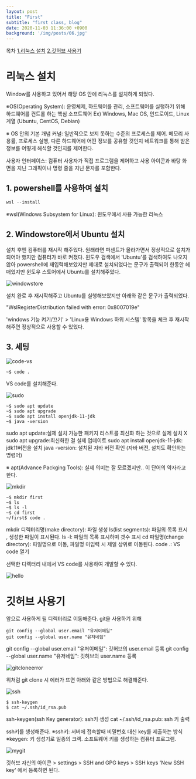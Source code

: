 ```yaml
---
layout: post
title: "First"
subtitle: "first class, blog"
date: 2020-11-03 11:36:00 +0900
background: '/img/posts/06.jpg'
---
```


목차
[1.리눅스 설치](#리눅스-설치)
[2.깃허브 사용기](#깃허브-사용기)


# 리눅스 설치
Window를 사용하고 있어서 해당 OS 안에 리눅스를 설치하게 되었다.

※OS(Operating System): 운영체제, 하드웨어를 관리, 소프트웨어를 실행하기 위해 하드웨어를 컨트롤 하는 핵심 소프트웨어
Ex) Windows, Mac OS, 안드로이드, Linux 계열 (Ubuntu, CentOS, Debian)

※ OS 안의 기본 개념
커널: 일반적으로 보지 못하는 수준의 프로세스를 제어.
메모리 사용률, 프로세스 실행, 다른 하드웨어에 어떤 정보를 공유할 것인지 네트워크를 통해 받은 정보를 어떻게 해석할 것인지를 제어한다.

사용자 인터페이스: 컴퓨터 사용자가 직접 프로그램을 제어하고 사용
아이콘과 바탕 화면을 지닌 그래픽이나 명령 줄을 지닌 문자를 포함한다.

## 1. powershell를 사용하여 설치

``` powershell
wsl --install
```

※wsl(Windows Subsystem for Linux): 윈도우에서 사용 가능한 리눅스

## 2. Windowstore에서 Ubuntu 설치

설치 후엔 컴퓨터를 재시작 해주었다.
원래라면 퍼센트가 올라가면서 정상적으로 설치가 되어야 했지만 컴퓨터가 바로 켜졌다.
윈도우 검색에서 'Ubuntu'를 검색하여도 나오지 않아 powershell에 재입력해보았지만 제대로 설치되었다는 문구가 출력되어 한동안 헤매었지만 윈도우 스토어에서 Ubuntu를 설치해주었다.

![windowstore]({{site.baseurl}}/img/post_first/windowstore.png)

설치 완료 후 재시작해주고 Ubuntu를 실행해보았지만 아래와 같은 문구가 출력되었다.

"WslRegisterDistribution failed with error: 0x8007019e"

'windows 기능 켜기/끄기' > 'Linux용 Windows 하위 시스템' 항목을 체크 후 재시작해주면 정상적으로 사용할 수 있었다.

## 3. 세팅
![code-vs]({{site.baseurl}}/img/post_first/code.png)

```
~$ code .
```

VS code를 설치해준다.

![sudo]({{site.baseurl}}/img/post_first/sudo.png)

```
~$ sudo apt update
~$ sudo apt upgrade
~$ sudo apt install openjdk-11-jdk
~$ java -version
```

sudo apt update:실제 설치 가능한 패키지 리스트를 최신화 하는 것으로 실제 설치 X
sudo apt upgrade:최신화한 걸 실제 업데이트
sudo apt install openjdk-11-jdk: jdk11버전을 설치
java -version: 설치된 자바 버전 확인 (자바 버전, 설치도 확인하는 명령어)

※ apt(Advance Packging Tools): 실제 의미는 잘 모르겠지만.. 이 단어의 약자라고 한다.

![mkdir]({{site.baseurl}}/img/post_first/mkdir.png)

```
~$ mkdir first
~$ ls
~$ ls -l
~$ cd first
~/first$ code .
```

mkdir 디렉터리명(make directory): 파일 생성 
ls(list segments): 파일의 목록 표시 , 생성한 파일이 표시된다.
ls -l: 파일의 목록 표시하며 갯수 표시
cd 파일명(change directory): 파일명으로 이동, 파일명 미입력 시 제일 상위로 이동된다.
code .: VS code 열기

선택한 디렉터리 내에서 VS code를 사용하여 개발할 수 있다.

![hello]({{site.baseurl}}/img/post_first/hello.png)

# 깃허브 사용기

앞으로 사용하게 될 디렉터리로 이동해준다.
git을 사용하기 위해 

```
git config --global user.email "유저이메일"
git config --global user.name "유저네임"
```

git config --global user.email "유저이메일": 깃허브의 user.email 등록
git config --global user.name "유저네임": 깃허브의 user.name 등록

![gitcloneerror]({{site.baseurl}}/img/post_first/gitcloneerror.png)

위처럼 git clone 시 에러가 뜨면 아래와 같은 방법으로 해결해준다.

![ssh]({{site.baseurl}}/img/post_first/ssh.png)

```
$ ssh-keygen
$ cat ~/.ssh/id_rsa.pub
```

ssh-keygen(ssh Key generator): ssh키 생성
cat ~/.ssh/id_rsa.pub: ssh 키 출력

ssh키를 생성해준다.
※ssh키: 서버에 접속할때 비밀번호 대신 key를 제출하는 방식
※keygen: 키 생성기로 일종의 크랙. 소프트웨어 키를 생성하는 컴퓨터 프로그램.

![mygit]({{site.baseurl}}/img/post_first/mygit.png)

깃허브 자신의 아이콘 > settings > SSH and GPG keys > SSH keys 'New SSH key' 에서 등록하면 된다.